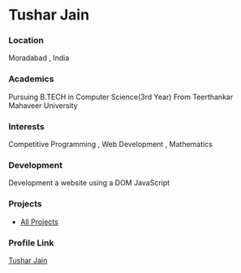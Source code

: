 # Tushar Jain

### Location 
Moradabad , India

### Academics
Pursuing B.TECH in Computer Science(3rd Year) From Teerthankar Mahaveer University

### Interests
Competitive Programming , Web Development , Mathematics

### Development
Development a website using a DOM JavaScript

### Projects
- [All Projects](https://www.github.com/tusharjain01)

### Profile Link

[Tushar Jain](https://www.github.com/tusharjain01)
